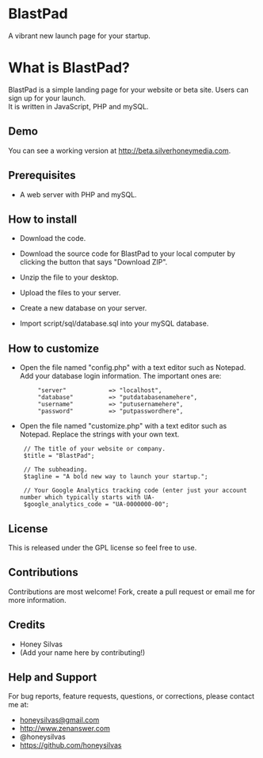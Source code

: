 # BlastPad
A vibrant new launch page for your startup.


# What is BlastPad?
BlastPad is a simple landing page for your website or beta site.  Users can sign up for your launch.  
It is written in JavaScript, PHP and mySQL.


## Demo

You can see a working version at http://beta.silverhoneymedia.com. 


## Prerequisites

 - A web server with PHP and mySQL.

 
## How to install

 - Download the code.
  - Download the source code for BlastPad to your local computer by clicking the button that says "Download ZIP".
  - Unzip the file to your desktop.

 - Upload the files to your server.  
 
 - Create a new database on your server.
  - Import script/sql/database.sql into your mySQL database.

 
## How to customize

 - Open the file named "config.php" with a text editor such as Notepad.  
   Add your database login information.  The important ones are:
  
			"server" 			=> "localhost",
			"database" 			=> "putdatabasenamehere",
			"username" 			=> "putusernamehere",
			"password" 			=> "putpasswordhere",

 - Open the file named "customize.php" with a text editor such as Notepad.
   Replace the strings with your own text.
 
		// The title of your website or company.
		$title = "BlastPad";
	
		// The subheading.
		$tagline = "A bold new way to launch your startup.";
	
		// Your Google Analytics tracking code (enter just your account number which typically starts with UA-
		$google_analytics_code = "UA-0000000-00";


## License

This is released under the GPL license so feel free to use.


## Contributions

Contributions are most welcome!  Fork, create a pull request or email me for more information.


## Credits

 - Honey Silvas
 - (Add your name here by contributing!)


## Help and Support

For bug reports, feature requests, questions, or corrections, please contact me at:

 - honeysilvas@gmail.com
 - http://www.zenanswer.com
 - @honeysilvas
 - https://github.com/honeysilvas



